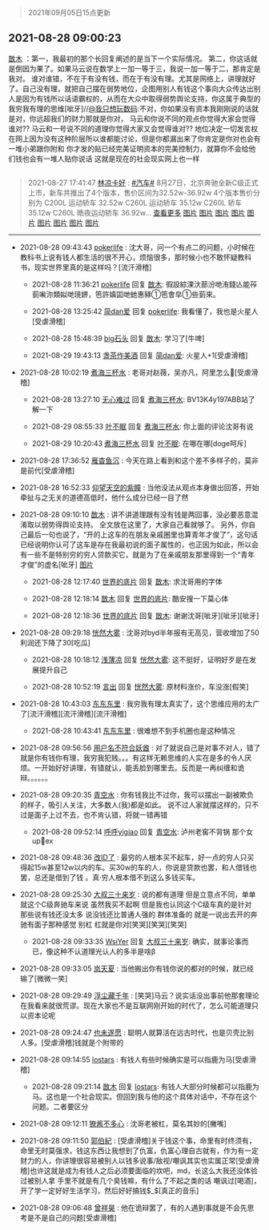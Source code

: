 > 2021年09月05日15点更新
<link rel="stylesheet" href="https://cdn.jsdelivr.net/gh/taotie6/sampleJSON@main/css/photo_show.css">


 ## 2021-08-28 09:00:23 

 [㪚木](https://www.coolapk.com/feed/29582843?shareKey=OWEyZDdiNWRhMzBkNjEzMTc4MzM~) ：第一，我最初的那个长回复阐述的是当下一个实际情况。
第二，你这话就是倒因为果了。如果马云说在数学上一加一等于三，我说一加一等于二，那肯定是我对。
谁对谁错，不在于有没有钱，而在于有没有理。尤其是网络上，讲理就好了。自己没有理，就把自己摆在弱势地位<!--break-->，企图用别人有钱这个事向大众传达出别人是因为有钱所以话语霸权的，从而在大众中取得弱势舆论支持，你这属于典型的我穷我有理的思维[呲牙]//<a class="feed-link-uname" href="/u/我只想玩数码">@我只想玩数码</a>:不对，你如果没有资本我刚刚说的话就是对，你远超我们的财力那就是你对，   马云和你说不同的观点你觉得大家会觉得谁对?? 马云和一号说不同的道理你觉得大家又会觉得谁对??  地位决定一切发言权在网上因为没有这种阶层所以谁都能讨论，但是你都漏出来了你肯定是你对也会有一堆小弟跟你附和 你才发的贴已经完美证明资本的完美控制力，就算你不会给他们钱也会有一堆人贴你说话  这就是现在的社会现实网上也一样 

<div class="album">
<img class="img-item" src="" />
</div>

> 2021-08-27 17:41:47 
> [林凉卡好](https://www.coolapk.com/feed/29569254?shareKey=MDk3YmVkMDE4YzM0NjEzMTc4MzM~) : <a class="feed-link-tag" href="/t/汽车?type=0">#汽车#</a> 8月27日，北京奔驰全新C级正式上市，新车共推出了4个版本，售价区间为32.52w-36.92w  4个版本售价分别为 C200L 运动轿车 32.52w C260L 运动轿车 35.12w C260L 轿车 35.12w C260L 皓夜运动轿车 36.92w... <a href="">查看更多</a> 
[图片](http://image.coolapk.com/feed/2021/0827/17/9641589_dcc9d716_7302_1168@1024x768.jpeg)
[图片](http://image.coolapk.com/feed/2021/0827/17/9641589_5a5b89e3_7302_1171@1024x768.jpeg)
[图片](http://image.coolapk.com/feed/2021/0827/17/9641589_41f52085_7302_1173@1024x768.jpeg)
[图片](http://image.coolapk.com/feed/2021/0827/17/9641589_de0a26dc_7302_1175@1024x768.jpeg)
[图片](http://image.coolapk.com/feed/2021/0827/17/9641589_5848b850_7302_1178@1024x768.jpeg)
[图片](http://image.coolapk.com/feed/2021/0827/17/9641589_dd858c16_7302_118@1024x768.jpeg)
[图片](http://image.coolapk.com/feed/2021/0827/17/9641589_64525461_7302_1182@1024x768.jpeg)
[图片](http://image.coolapk.com/feed/2021/0827/17/9641589_f8ff2d1b_7302_1184@1024x768.jpeg)
[图片](http://image.coolapk.com/feed/2021/0827/17/9641589_e04b0a53_7302_1185@1024x768.jpeg)

 ------- 

- 2021-08-28 09:43:43 [pokerlife](uid=575409) : 沈大哥，问一个有点二的问题，小时候在教科书上说有钱人都生活的很不开心，烦恼很多，那时候小也不敢怀疑教科书，现实世界里真的是这样吗？[流汗滑稽] 

    - 2021-08-28 11:36:21 [pokerlife](uid=575409) 回复 [㪚木](uid=1081091): 徦設綜淉汏蔀汾哋洧錢亾能莋菿啝沵類姒哋璄鎅，竾許嫃囸哋虵惠豩①竾會皁①些菿來。 

    - 2021-08-28 13:25:42 [简dan爱](uid=489546) 回复 [pokerlife](uid=575409): 我看懂了，我也是火星人[受虐滑稽] 

    - 2021-08-28 15:48:39 [big石头](uid=984404) 回复 [㪚木](uid=1081091): 学习了[牛啤] 

    - 2021-08-29 19:43:13 [盏茶作美酒](uid=3769848) 回复 [简dan爱](uid=489546): 火星人+1[受虐滑稽] 

- 2021-08-28 10:02:19 [煮海三杯水](uid=695018) : 老哥对赵薇，吴亦凡，阿里怎么👀[受虐滑稽] 

    - 2021-08-28 13:27:10 [无心难过](uid=3681127) 回复 [煮海三杯水](uid=695018): BV13K4y197ABB站了解一下 

    - 2021-08-29 08:55:33 [叶不眠](uid=1910619) 回复 [煮海三杯水](uid=695018): 你上面的评论沈哥有说 

    - 2021-08-29 10:20:43 [煮海三杯水](uid=695018) 回复 [叶不眠](uid=1910619): 在哪在哪[doge呵斥] 

- 2021-08-28 17:36:52 [雁杳鱼沉](uid=821543) : 今天在路上看到和这个差不多样子的，莫非是前代[受虐滑稽] 

- 2021-08-28 16:52:33 [仰望天空的紫瞳](uid=1157414) : 当他没法从观点本身做出回答，开始牵扯与之无关的道德高低时，他什么成分已经一目了然 

- 2021-08-28 09:10:10 [㪚木](uid=1081091) : 讲不讲道理跟有没有钱是两回事，没必要恶意混淆取以弱势得舆论支持。
全文放在这里了，大家自己看就够了。
另外，你自己最后一句也说了，“开的上这车的在朋友亲戚圈里也算青年才俊了”，这句话已经说明你认可了这车是存在我最初说的面子属性的，也正因为如此，所以会有一些不是特别穷的穷人贷款买它<!--break-->，就是为了在亲戚朋友那里得到一个“青年才俊”的虚名[呲牙] [图片](http://image.coolapk.com/feed/2021/0828/09/1081091_469f9c54_3008_0496@1043x7950.jpeg)

    - 2021-08-28 12:17:40 [世界的底片](uid=3391309) 回复 [㪚木](uid=1081091): 求沈哥用的字体 

    - 2021-08-28 12:18:14 [㪚木](uid=1081091) 回复 [世界的底片](uid=3391309): 酷安搜一下莫心体 

    - 2021-08-28 12:18:36 [世界的底片](uid=3391309) 回复 [㪚木](uid=1081091): 谢谢沈哥[呲牙][呲牙][呲牙] 

- 2021-08-28 09:29:18 [恍然大雾](uid=1849331) : 沈哥对byd半年报有无高见，营收增加了50利润还下降了30[吃瓜] 

    - 2021-08-28 10:18:12 [浅薄凉](uid=1630624) 回复 [恍然大雾](uid=1849331): 这不挺好，证明好歹是在发展提升自己 

    - 2021-08-28 10:52:19 [言出](uid=1510922) 回复 [恍然大雾](uid=1849331): 原材料涨价，车没涨[假笑] 

- 2021-08-28 10:43:03 [东东东里](uid=645055) : 我穷我有理太真实了，这个思维应用的太广了[流汗滑稽][流汗滑稽][流汗滑稽] 

    - 2021-08-28 10:43:41 [东东东里](uid=645055) : 很难想不到手机圈也是这种情况 

- 2021-08-28 09:56:56 [用户名不符合妖酋](uid=1105274) : 对了就说自己是对事不对人，错了就是你有钱你有理，我穷我犯贱。。。有这样无赖思维的人实在是多的令人厌烦。一开始好好讲理，有错就认，能丢脸到哪里去。反而是一再纠缠和诡辩。。。。。。 

- 2021-08-28 09:20:35 [青空水](uid=2178733) : 你有钱我比不过你，我可以摆出一副被欺负的样子，吸引人关注，大多数人(我)都是如此。
说不过人家就摆这样的，只不过是面子上过不去，也不肯认错，将就一错再错 

    - 2021-08-28 09:52:14 [呼呼yigiao](uid=3884903) 回复 [青空水](uid=2178733): 泸州老窖不背锅 那个女up🐷ex 

- 2021-08-28 09:48:36 [改ID了](uid=2025314) : 最穷的人根本买不起车，好一点的穷人只买得起15w甚至12w以内的车。买30w的车的人，你说是贷款也罢，和人借钱也罢，总还是借到了钱 。真·穷人根本借不到这么多钱买车。 

- 2021-08-28 09:25:30 [大叔三十来岁](uid=5360167) : 说的都有道理 但是立意点不同，单单就这个C级奔驰车来说   虽然我买不起啊  但是我也认同这个C级车真的是针对 那些说有钱还没太多  说没钱还比普通人强的 群体准备的  就是一说出去开的奔驰有面子那种感觉  别杠  杠就是你对[笑哭][笑哭][笑哭] 

    - 2021-08-28 09:33:35 [WsiYer](uid=3832235) 回复 [大叔三十来岁](uid=5360167): 确实，就事论事而已，像这种不认道理光认人的多半是啥β 

- 2021-08-28 09:33:05 [岚天夏](uid=1974131) : 当他搬出你有钱你说的都对的时候，就已经输了[微微一笑] 

- 2021-08-28 09:29:49 [浮尘藏千年](uid=618671) : [笑哭]马云？说实话没出事前他那套理论在我看来就很荒谬。现在大家也不是互联网刚开始的时代了，怎么可能道理只以资本论呢 

- 2021-08-28 09:24:47 [也未遂愿](uid=3056500) : 聪明人就算活在远古时代，也是贝壳比别人多。[受虐滑稽]钱就是个附带的 

- 2021-08-28 09:14:55 [lostars](uid=2165786) : 有钱人有些时候确实是可以指鹿为马[受虐滑稽] 

    - 2021-08-28 09:21:14 [㪚木](uid=1081091) 回复 [lostars](uid=2165786): 有钱人大部分时候都可以指鹿为马。这也是一个社会现实。但回到我与他的这个具体对话中，不存在这个问题。二者要区分 

- 2021-08-28 09:12:11 [獠酱不多心](uid=2675499) : 沈哥老被杠，莫名其妙的[撇嘴] 

- 2021-08-28 09:11:50 [郭伯紀](uid=2859803) : [受虐滑稽]关于钱这个事，命里有时终须有，命里无时莫强求，钱这东西让我想到了仇富，仇富心理自古就有，作为有一定财力的人，你讲理很容易被别人以钱多说事/敌视/嘲讽其实也实属正常[受虐滑稽]也许这就是成为有钱人之后必须要面临的坎吧，md<!--break-->，长这么大我还没体验过被别人拿 手里不就是有几个臭钱嘛，有什么了不起之类的话 嘲讽过[喝酒]，开了学一定好好生活学习，然后好好搞钱$_$[真正的音乐] 

- 2021-08-28 09:06:48 [曾祥昊](uid=6695078) : 他在诡辩罢了，有的人遇到事就是不会先思考是不是自己的问题[受虐滑稽] 

